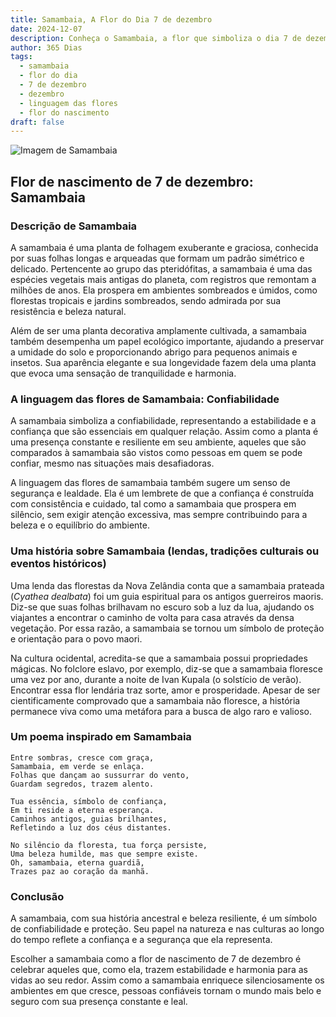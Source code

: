 ```yaml
---
title: Samambaia, A Flor do Dia 7 de dezembro
date: 2024-12-07
description: Conheça o Samambaia, a flor que simboliza o dia 7 de dezembro e seu significado 'Confiabilidade'. Explore a beleza e o simbolismo desta flor encantadora.
author: 365 Dias
tags:
  - samambaia
  - flor do dia
  - 7 de dezembro
  - dezembro
  - linguagem das flores
  - flor do nascimento
draft: false
---
```


![Imagem de Samambaia](https://cdn.pixabay.com/photo/2019/05/06/19/13/green-4183977_640.jpg#center)


## Flor de nascimento de 7 de dezembro: Samambaia

### Descrição de Samambaia

A samambaia é uma planta de folhagem exuberante e graciosa, conhecida por suas folhas longas e arqueadas que formam um padrão simétrico e delicado. Pertencente ao grupo das pteridófitas, a samambaia é uma das espécies vegetais mais antigas do planeta, com registros que remontam a milhões de anos. Ela prospera em ambientes sombreados e úmidos, como florestas tropicais e jardins sombreados, sendo admirada por sua resistência e beleza natural.

Além de ser uma planta decorativa amplamente cultivada, a samambaia também desempenha um papel ecológico importante, ajudando a preservar a umidade do solo e proporcionando abrigo para pequenos animais e insetos. Sua aparência elegante e sua longevidade fazem dela uma planta que evoca uma sensação de tranquilidade e harmonia.

### A linguagem das flores de Samambaia: Confiabilidade

A samambaia simboliza a confiabilidade, representando a estabilidade e a confiança que são essenciais em qualquer relação. Assim como a planta é uma presença constante e resiliente em seu ambiente, aqueles que são comparados à samambaia são vistos como pessoas em quem se pode confiar, mesmo nas situações mais desafiadoras.

A linguagem das flores de samambaia também sugere um senso de segurança e lealdade. Ela é um lembrete de que a confiança é construída com consistência e cuidado, tal como a samambaia que prospera em silêncio, sem exigir atenção excessiva, mas sempre contribuindo para a beleza e o equilíbrio do ambiente.

### Uma história sobre Samambaia (lendas, tradições culturais ou eventos históricos)

Uma lenda das florestas da Nova Zelândia conta que a samambaia prateada (_Cyathea dealbata_) foi um guia espiritual para os antigos guerreiros maoris. Diz-se que suas folhas brilhavam no escuro sob a luz da lua, ajudando os viajantes a encontrar o caminho de volta para casa através da densa vegetação. Por essa razão, a samambaia se tornou um símbolo de proteção e orientação para o povo maori.

Na cultura ocidental, acredita-se que a samambaia possui propriedades mágicas. No folclore eslavo, por exemplo, diz-se que a samambaia floresce uma vez por ano, durante a noite de Ivan Kupala (o solstício de verão). Encontrar essa flor lendária traz sorte, amor e prosperidade. Apesar de ser cientificamente comprovado que a samambaia não floresce, a história permanece viva como uma metáfora para a busca de algo raro e valioso.

### Um poema inspirado em Samambaia

```
Entre sombras, cresce com graça,  
Samambaia, em verde se enlaça.  
Folhas que dançam ao sussurrar do vento,  
Guardam segredos, trazem alento.  

Tua essência, símbolo de confiança,  
Em ti reside a eterna esperança.  
Caminhos antigos, guias brilhantes,  
Refletindo a luz dos céus distantes.  

No silêncio da floresta, tua força persiste,  
Uma beleza humilde, mas que sempre existe.  
Oh, samambaia, eterna guardiã,  
Trazes paz ao coração da manhã.  
```

### Conclusão

A samambaia, com sua história ancestral e beleza resiliente, é um símbolo de confiabilidade e proteção. Seu papel na natureza e nas culturas ao longo do tempo reflete a confiança e a segurança que ela representa.

Escolher a samambaia como a flor de nascimento de 7 de dezembro é celebrar aqueles que, como ela, trazem estabilidade e harmonia para as vidas ao seu redor. Assim como a samambaia enriquece silenciosamente os ambientes em que cresce, pessoas confiáveis tornam o mundo mais belo e seguro com sua presença constante e leal.